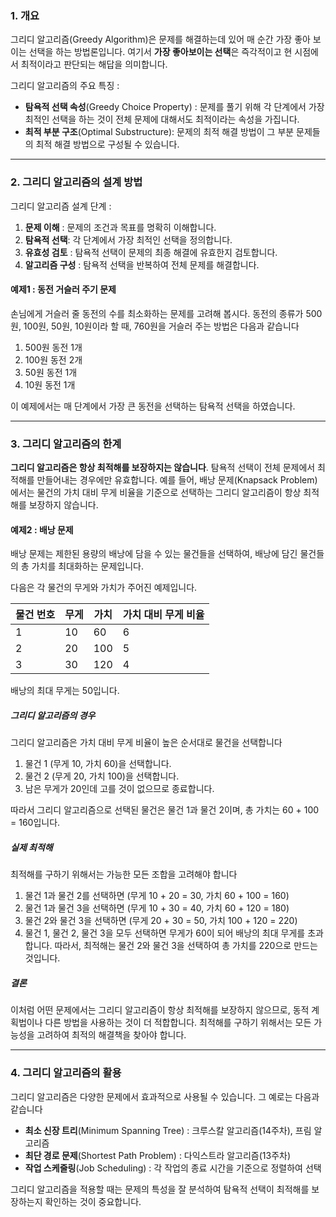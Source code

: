 ### 1. 개요
그리디 알고리즘(Greedy Algorithm)은 문제를 해결하는데 있어 매 순간 가장 좋아 보이는 선택을 하는 방법론입니다. 여기서 **가장 좋아보이는 선택**은 즉각적이고 현 시점에서 최적이라고 판단되는 해답을 의미합니다.

그리디 알고리즘의 주요 특징 :
* **탐욕적 선택 속성**(Greedy Choice Property) : 문제를 풀기 위해 각 단계에서 가장 최적인 선택을 하는 것이 전체 문제에 대해서도 최적이라는 속성을 가집니다.
* **최적 부분 구조**(Optimal Substructure): 문제의 최적 해결 방법이 그 부분 문제들의 최적 해결 방법으로 구성될 수 있습니다.



***



### 2. 그리디 알고리즘의 설계 방법
그리디 알고리즘 설계 단계 :
1. **문제 이해** : 문제의 조건과 목표를 명확히 이해합니다.
2. **탐욕적 선택**: 각 단계에서 가장 최적인 선택을 정의합니다.
3. **유효성 검토** : 탐욕적 선택이 문제의 최종 해결에 유효한지 검토합니다.
4. **알고리즘 구성** : 탐욕적 선택을 반복하여 전체 문제를 해결합니다.

#### 예제1 : 동전 거슬러 주기 문제

손님에게 거슬러 줄 동전의 수를 최소화하는 문제를 고려해 봅시다. 동전의 종류가 500원, 100원, 50원, 10원이라 할 때, 760원을 거슬러 주는 방법은 다음과 같습니다

1. 500원 동전 1개
2. 100원 동전 2개
3. 50원 동전 1개
4. 10원 동전 1개

이 예제에서는 매 단계에서 가장 큰 동전을 선택하는 탐욕적 선택을 하였습니다.




***




### 3. 그리디 알고리즘의 한계
**그리디 알고리즘은 항상 최적해를 보장하지는 않습니다**. 탐욕적 선택이 전체 문제에서 최적해를 만들어내는 경우에만 유효합니다. 예를 들어, 배낭 문제(Knapsack Problem)에서는 물건의 가치 대비 무게 비율을 기준으로 선택하는 그리디 알고리즘이 항상 최적해를 보장하지 않습니다.

#### 예제2 : 배낭 문제
배낭 문제는 제한된 용량의 배낭에 담을 수 있는 물건들을 선택하여, 배낭에 담긴 물건들의 총 가치를 최대화하는 문제입니다.

다음은 각 물건의 무게와 가치가 주어진 예제입니다.

| 물건 번호 | 무게 | 가치 | 가치 대비 무게 비율 |
| --- | --- | --- | --- |
| 1 | 10| 60 | 6 |
| 2 | 20 | 100 | 5 |
| 3 | 30 | 120 | 4 |

배낭의 최대 무게는 50입니다.

##### 그리디 알고리즘의 경우
그리디 알고리즘은 가치 대비 무게 비율이 높은 순서대로 물건을 선택합니다

1. 물건 1 (무게 10, 가치 60)을 선택합니다.
2. 물건 2 (무게 20, 가치 100)을 선택합니다.
3. 남은 무게가 20인데 고를 것이 없으므로 종료합니다.

따라서 그리디 알고리즘으로 선택된 물건은 물건 1과 물건 2이며, 총 가치는 60 + 100 = 160입니다.

##### 실제 최적해
최적해를 구하기 위해서는 가능한 모든 조합을 고려해야 합니다

1. 물건 1과 물건 2를 선택하면 (무게 10 + 20 = 30, 가치 60 + 100 = 160)
2. 물건 1과 물건 3을 선택하면 (무게 10 + 30 = 40, 가치 60 + 120 = 180)
3. 물건 2와 물건 3을 선택하면 (무게 20 + 30 = 50, 가치 100 + 120 = 220)
4. 물건 1, 물건 2, 물건 3을 모두 선택하면 무게가 60이 되어 배낭의 최대 무게를 초과합니다.
따라서, 최적해는 물건 2와 물건 3을 선택하여 총 가치를 220으로 만드는 것입니다.

##### 결론
이처럼 어떤 문제에서는 그리디 알고리즘이 항상 최적해를 보장하지 않으므로, 동적 계획법이나 다른 방법을 사용하는 것이 더 적합합니다. 최적해를 구하기 위해서는 모든 가능성을 고려하여 최적의 해결책을 찾아야 합니다.




***




### 4. 그리디 알고리즘의 활용
그리디 알고리즘은 다양한 문제에서 효과적으로 사용될 수 있습니다. 그 예로는 다음과 같습니다
* **최소 신장 트리**(Minimum Spanning Tree) : 크루스칼 알고리즘(14주차), 프림 알고리즘
* **최단 경로 문제**(Shortest Path Problem) : 다익스트라 알고리즘(13주차)
* **작업 스케줄링**(Job Scheduling) : 각 작업의 종료 시간을 기준으로 정렬하여 선택

그리디 알고리즘을 적용할 때는 문제의 특성을 잘 분석하여 탐욕적 선택이 최적해를 보장하는지 확인하는 것이 중요합니다.
